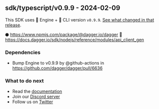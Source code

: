 ## sdk/typescript/v0.9.9 - 2024-02-09

This SDK uses 🚙 Engine + 🚗 CLI version `v0.9.9`. [See what changed in that release](https://github.com/dagger/dagger/releases/tag/v0.9.9).

⬢ https://www.npmjs.com/package/@dagger.io/dagger
📒 https://docs.dagger.io/sdk/nodejs/reference/modules/api_client_gen


### Dependencies
- Bump Engine to v0.9.9 by @github-actions in https://github.com/dagger/dagger/pull/6636

### What to do next
- Read the [documentation](https://docs.dagger.io/sdk/nodejs)
- Join our [Discord server](https://discord.gg/dagger-io)
- Follow us on [Twitter](https://twitter.com/dagger_io)
